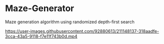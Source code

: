 # Maze-Generator
Maze generation algorithm using randomized depth-first search



https://user-images.githubusercontent.com/92880613/211148137-318aadfe-3cca-43a5-9118-f7e11f743b0d.mp4

